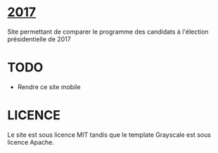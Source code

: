 # [2017](https://unicorn.mrtino.eu/2017)
Site permettant de comparer le programme des candidats à l'élection présidentielle de 2017

# TODO

* Rendre ce site mobile

# LICENCE
Le site est sous licence MIT tandis que le template Grayscale est sous licence Apache.

